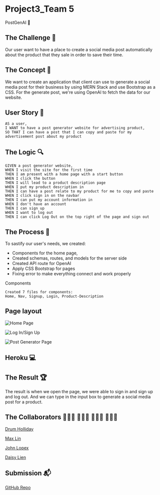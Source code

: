 # Project3_Team 5
PostGenAI 🤖

## The Challenge 🔐
Our user want to have a place to create a social media post automatically about the product that they sale in order to save their time. 


## The Concept 🔑
We want to create an application that client can use to generate a social media post for their business by using MERN Stack and use Bootstrap as a CSS. For the generate post, we're using OpenAI to fetch the data for our website. 

## User Story 📃

```
AS a user,
I WANT to have a post generator website for advertising product,
SO THAT I can have a post that I can copy and paste for my advertisement post about my product
```

## The Logic 🔍

```
GIVEN a post generator website,
WHEN I visit the site for the first time
THEN I am present with a home page with a start button
WHEN I click the button
THEN I will lead to a product description page 
WHEN I put my product description in 
THEN I can have a post relate to my product for me to copy and paste 
WHEN I click sign in on the navbar
THEN I can put my account information in 
WHEN I don't have an account
THEN I can sign up 
WHEN I want to log out
THEN I can click Log Out on the top right of the page and sign out 
```

## The Process 📝
To sastify our user's needs, we created: 
- Components for the home page, 
- Created schemas, routes, and models for the server side
- Created API route for OpenAI
- Apply CSS Bootstrap for pages
- Fixing error to make everything connect and work properly

Components

```
Created 7 files for components: 
Home, Nav, Signup, Login, Product-Description

```

## Page layout
![Home Page](./img/home.png)

![Log In/Sign Up](./img/login.png)

![Post Generator Page](./img/post.png)


## Heroku 💻


## The Result 🏆
The result is when we open the page, we were able to sign in and sign up and log out. And we can type in the input box to generate a social media post for a product.

## The Collaborators  🧑🏻‍💻 🧑🏻‍💻 🧑🏻‍💻 👩🏻‍💻
[Drum Holliday](https://github.com/CoderCoding00)

[Max Lin](https://github.com/max-lin95)

[John Lopex](https://github.com/Think-Again-Coder)

[Daisy Lien](https://github.com/quynhlien2002)

## Submission 📬
[GitHub Repo](https://github.com/CoderCoding00/custom_ads_ai)


















